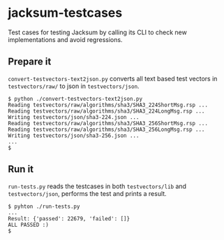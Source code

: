 # jacksum-testcases
Test cases for testing Jacksum by calling its CLI to check new implementations and avoid regressions.

## Prepare it

`convert-testvectors-text2json.py` converts all text based test vectors in `testvectors/raw/` to json in `testvectors/json`.
```
$ python ./convert-testvectors-text2json.py
Reading testvectors/raw/algorithms/sha3/SHA3_224ShortMsg.rsp ...
Reading testvectors/raw/algorithms/sha3/SHA3_224LongMsg.rsp ...
Writing testvectors/json/sha3-224.json ...
Reading testvectors/raw/algorithms/sha3/SHA3_256ShortMsg.rsp ...
Reading testvectors/raw/algorithms/sha3/SHA3_256LongMsg.rsp ...
Writing testvectors/json/sha3-256.json ...
...
$
```


## Run it

`run-tests.py` reads the testcases in both `testvectors/lib` and `testvectors/json`, performs the test and prints a result.

```
$ pyhton ./run-tests.py
...
Result: {'passed': 22679, 'failed': []}
ALL PASSED :)
$
```
